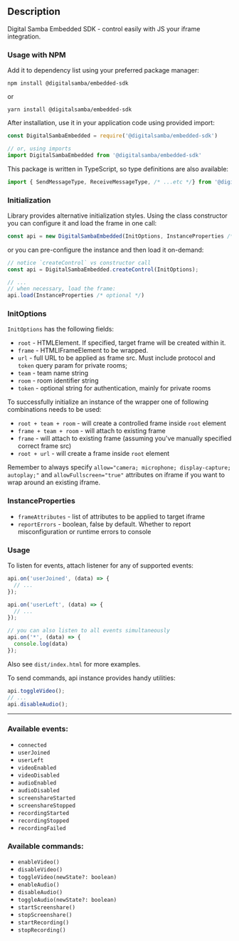 ## Description

Digital Samba Embedded SDK - control easily with JS your iframe integration.

### Usage with NPM

Add it to dependency list using your preferred package manager:

```npm install @digitalsamba/embedded-sdk```

or

```yarn install @digitalsamba/embedded-sdk```

After installation, use it in your application code using provided import:

```js
const DigitalSambaEmbedded = require('@digitalsamba/embedded-sdk')

// or, using imports
import DigitalSambaEmbedded from '@digitalsamba/embedded-sdk'
```

This package is written in TypeScript, so type definitions are also available:

```ts 
import { SendMessageType, ReceiveMessageType, /* ...etc */} from '@digitalsamba/embedded-sdk'
```

### Initialization

Library provides alternative initialization styles. Using the class constructor you can configure it and load the frame
in one call:

```js
const api = new DigitalSambaEmbedded(InitOptions, InstanceProperties /* optional */);
```

or you can pre-configure the instance and then load it on-demand:

```js
// notice `createControl` vs constructor call
const api = DigitalSambaEmbedded.createControl(InitOptions);

// ...
// when necessary, load the frame:
api.load(InstanceProperties /* optional */)
```

### InitOptions

`InitOptions` has the following fields:

* `root` - HTMLElement. If specified, target frame will be created within it.
* `frame` - HTMLIFrameElement to be wrapped.
* `url` - full URL to be applied as frame src. Must include protocol and `token` query param for private rooms;
* `team` - team name string
* `room` - room identifier string
* `token` - optional string for authentication, mainly for private rooms

To successfully initialize an instance of the wrapper one of following combinations needs to be used:

* `root + team + room` - will create a controlled frame inside `root` element
* `frame + team + room` - will attach to existing frame
* `frame` - will attach to existing frame (assuming you've manually specified correct frame src)
* `root + url` - will create a frame inside `root` element

Remember to always specify `allow="camera; microphone; display-capture; autoplay;"` and `allowFullscreen="true"` attributes on iframe if you want to wrap around an existing iframe.

### InstanceProperties

* `frameAttributes` - list of attributes to be applied to target iframe
* `reportErrors` - boolean, false by default. Whether to report misconfiguration or runtime errors to console

### Usage

To listen for events, attach listener for any of supported events:

```js
api.on('userJoined', (data) => {
  // ...
});

api.on('userLeft', (data) => {
  // ...
});

// you can also listen to all events simultaneously 
api.on('*', (data) => {
  console.log(data)
});

```
Also see `dist/index.html` for more examples.

To send commands, api instance provides handy utilities:

```js
api.toggleVideo();
// ...
api.disableAudio();
```

---

### Available events:

* `connected`
* `userJoined`
* `userLeft`
* `videoEnabled`
* `videoDisabled`
* `audioEnabled`
* `audioDisabled`
* `screenshareStarted`
* `screenshareStopped`
* `recordingStarted`
* `recordingStopped`
* `recordingFailed`

### Available commands:

* `enableVideo()`
* `disableVideo()`
* `toggleVideo(newState?: boolean)`
* `enableAudio()`
* `disableAudio()`
* `toggleAudio(newState?: boolean)`
* `startScreenshare()`
* `stopScreenshare()`
* `startRecording()`
* `stopRecording()`
